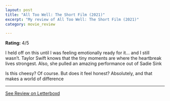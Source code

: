 ```yaml
---
layout: post
title: "All Too Well: The Short Film (2021)"
excerpt: "My review of All Too Well: The Short Film (2021)"
category: movie_review

---
```


**Rating:** 4/5

I held off on this until I was feeling emotionally ready for it… and I still wasn’t. Taylor Swift knows that the tiny moments are where the heartbreak lives strongest. Also, she pulled an amazing performance out of Sadie Sink

Is this cheesy? Of course. But does it feel honest? Absolutely, and that makes a world of difference

<hr>

[See Review on Letterboxd](https://boxd.it/2i01er)
